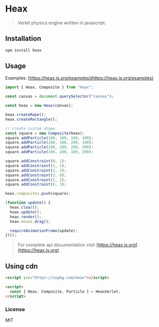 # Heax

> Verlet physics engine written in javascript.

## Installation

```bash
npm install heax
```

## Usage

Examples: [https://heax.js.org/examples](https://heax.js.org/examples)

```js
import { Heax, Composite } from "heax";

const canvas = document.querySelector("canvas");

const heax = new Heax(canvas);

heax.createRope();
heax.createRectangle();

// create custom shape
const square = new Composite(heax);
square.addParticle(100, 100, 100, 100);
square.addParticle(200, 100, 200, 100);
square.addParticle(200, 200, 200, 200);
square.addParticle(100, 200, 100, 200);

square.addConstraint(0, 1);
square.addConstraint(1, 2);
square.addConstraint(2, 3);
square.addConstraint(3, 0);
square.addConstraint(1, 2);
square.addConstraint(0, 3);

heax.composites.push(square);

(function update() {
  heax.clear();
  heax.update();
  heax.render();
  heax.mouse.drag();

  requireAnimationFrame(update);
})();
```

> For complete api documentation visit [https://heax.js.org](https://heax.js.org)

## Using cdn

```html
<script src="https://unpkg.com/heax"></script>

<script>
  const { Heax, Composite, Particle } = HeaxVerlet;
</script>
```

### License

MIT
